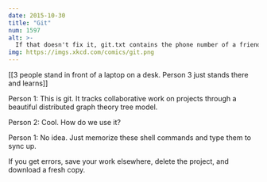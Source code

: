 ```yaml
---
date: 2015-10-30
title: "Git"
num: 1597
alt: >-
  If that doesn't fix it, git.txt contains the phone number of a friend of mine who understands git. Just wait through a few minutes of 'It's really pretty simple, just think of branches as...' and eventually you'll learn the commands that will fix everything.
img: https://imgs.xkcd.com/comics/git.png
---
```

[[3 people stand in front of a laptop on a desk.  Person 3 just stands there and learns]]

Person 1: This is git. It tracks collaborative work on projects through a beautiful distributed graph theory tree model.

Person 2: Cool. How do we use it?

Person 1: No idea. Just memorize these shell commands and type them to sync up.

If you get errors, save your work elsewhere, delete the project, and download a fresh copy.

